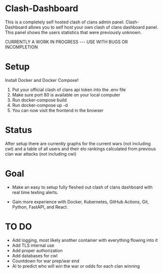 # Clash-Dashboard
This is a completely self hosted clash of clans admin panel. Clash-Dashboard allows you to self host your own clash of clans dashboard panel. This panel shows the users statistics that were previously unknown. 

CURRENTLY A WORK IN PROGRESS --- USE WITH BUGS OR INCOMPLETION
# Setup
Install Docker and Docker Compose! 

1) Put your official clash of clans api token into the .env file
2) Make sure port 80 is available on your local computer
3) Run docker-compose build
4) Run docker-compose up -d
5) You can now visit the frontend in the browser

# Status
After setup there are currently graphs for the current wars (not including cwl) and a table of all users and their elo rankings calculated from previous clan war attacks (not including cwl)

# Goal
- Make an easy to setup fully fleshed out clash of clans dashboard with real time texting alerts.

- Gain more experience with Docker, Kubernetes, GitHub Actions, Git, Python, FastAPI, and React.

# TO DO
- Add logging, most likely another container with everything flowing into it
- Add TLS internal use
- Add proper authorization
- Add databases for cwl
- Countdown for war prep/war end
- AI to predict who will win the war or odds for each clan winning

